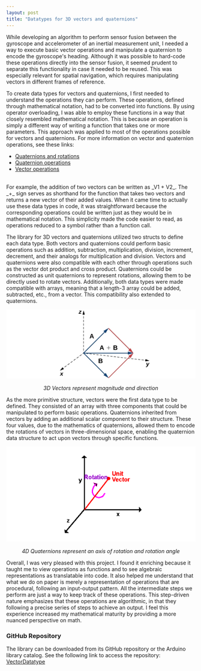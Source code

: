 ```yaml
---
layout: post
title: "Datatypes for 3D vectors and quaternions"
---
```


While developing an algorithm to perform sensor fusion between the gyroscope and accelerometer of an inertial measurement unit, I needed a way to execute basic vector operations and manipulate a quaternion to encode the gyroscope's heading. Although it was possible to hard-code these operations directly into the sensor fusion, it seemed prudent to separate this functionality in case it needed to be reused. This was especially relevant for spatial navigation, which requires manipulating vectors in different frames of reference.

To create data types for vectors and quaternions, I first needed to understand the operations they can perform. These operations, defined through mathematical notation, had to be converted into functions. By using operator overloading, I was able to employ these functions in a way that closely resembled mathematical notation. This is because an operation is simply a different way of writing a function that takes one or more parameters. This approach was applied to most of the operations possible for vectors and quaternions. For more information on vector and quaternion operations, see these links:

- [Quaternions and rotations](http://danceswithcode.net/engineeringnotes/quaternions/quaternions.html)
- [Quaternion operations](http://graphics.stanford.edu/courses/cs348a-17-winter/Papers/quaternion.pdf)  
- [Vector operations](http://emweb.unl.edu/Math/mathweb/vectors/vectors.html)

<br>
For example, the addition of two vectors can be written as _V1 + V2_. The _+_ sign serves as shorthand for the function that takes two vectors and returns a new vector of their added values. When it came time to actually use these data types in code, it was straightforward because the corresponding operations could be written just as they would be in mathematical notation. This simplicity made the code easier to read, as operations reduced to a symbol rather than a function call.

The library for 3D vectors and quaternions utilized two structs to define each data type. Both vectors and quaternions could perform basic operations such as addition, subtraction, multiplication, division, increment, decrement, and their analogs for multiplication and division. Vectors and quaternions were also compatible with each other through operations such as the vector dot product and cross product. Quaternions could be constructed as unit quaternions to represent rotations, allowing them to be directly used to rotate vectors. Additionally, both data types were made compatible with arrays, meaning that a length-3 array could be added, subtracted, etc., from a vector. This compatibility also extended to quaternions.

![image](/img/imu-filter/vectors.jpg)
<p align="center"><i>3D Vectors represent magnitude and direction</i></p>

As the more primitive structure, vectors were the first data type to be defined. They consisted of an array with three components that could be manipulated to perform basic operations. Quaternions inherited from vectors by adding an additional scalar component to their structure. These four values, due to the mathematics of quaternions, allowed them to encode the rotations of vectors in three-dimensional space, enabling the quaternion data structure to act upon vectors through specific functions.

![image](/img/imu-filter/quaternion.png)
<p align="center"><i>4D Quaternions represent an axis of rotation and rotation angle</i></p>

Overall, I was very pleased with this project. I found it enriching because it taught me to view operations as functions and to see algebraic representations as translatable into code. It also helped me understand that what we do on paper is merely a representation of operations that are procedural, following an input-output pattern. All the intermediate steps we perform are just a way to keep track of these operations. This step-driven nature emphasizes that these operations are algorithmic, in that they following a precise series of steps to achieve an output. I feel this experience increased my mathematical maturity by providing a more nuanced perspective on math.

### GitHub Repository
The library can be downloaded from its GitHub repository or the Arduino library catalog. See the following link to access the repository: [VectorDatatype](https://github.com/RCmags/vector_datatype)

